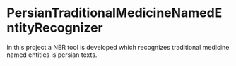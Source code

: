 # PersianTraditionalMedicineNamedEntityRecognizer
In this project a NER tool is developed which recognizes traditional medicine named entities is persian texts.
